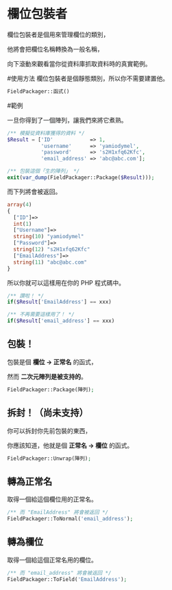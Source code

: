 # 欄位包裝者

欄位包裝者是個用來管理欄位的類別，

他將會把欄位名稱轉換為一般名稱，

向下滾動來觀看當你從資料庫抓取資料時的真實範例。

#使用方法
欄位包裝者是個靜態類別，所以你不需要建置他。

```php
FieldPackager::函式()
```

#範例

一旦你得到了一個陣列，讓我們來將它煮熟。

```php
/** 模擬從資料庫獲得的資料 */
$Result = ['ID'            => 1,
           'username'      => 'yamiodymel',
           'password'      => 's2H1xfq62Kfc',
           'email_address' => 'abc@abc.com'];

/** 包裝這個「生的陣列」 */
exit(var_dump(FieldPackager::Package($Result)));
```

而下列將會被返回。

```php
array(4) 
{
  ["ID"]=>
  int(1)
  ["Username"]=>
  string(10) "yamiodymel"
  ["Password"]=>
  string(12) "s2H1xfq62Kfc"
  ["EmailAddress"]=>
  string(11) "abc@abc.com"
}

```

所以你就可以這樣用在你的 PHP 程式碼中。

```php
/** 讚啦！ */
if($Result['EmailAddress'] == xxx)

/** 不再需要這樣用了！ */
if($Result['email_address'] == xxx)
```

## 包裝！

包裝是個 **欄位 -> 正常名** 的函式，

然而 **二次元陣列是被支持的**。

```php
FieldPackager::Package(陣列);
```

## 拆封！（尚未支持）

你可以拆封你先前包裝的東西，

你應該知道，他就是個 **正常名 -> 欄位** 的函式。

```php
FieldPackager::Unwrap(陣列);
```

## 轉為正常名

取得一個給這個欄位用的正常名。

```php
/** 而 "EmailAddress" 將會被返回 */
FieldPackager::ToNormal('email_address');
```

## 轉為欄位

取得一個給這個正常名用的欄位。

```php
/** 而 "email_address" 將會被返回 */
FieldPackager::ToField('EmailAddress');
```

